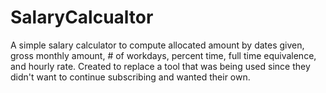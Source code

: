 # SalaryCalcualtor
A simple salary calculator to compute allocated amount by dates given, gross monthly amount, # of workdays, percent time, full time equivalence, and hourly rate. Created to replace a tool that was being used since they didn't want to continue subscribing and wanted their own.
